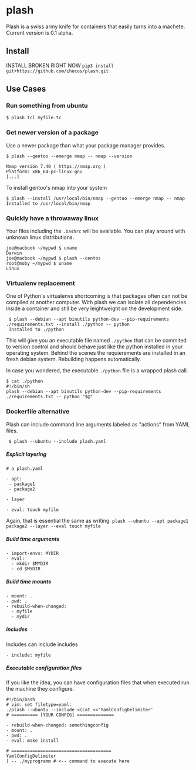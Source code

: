 # plash

Plash is a swiss army knife for containers that easily turns into a machete. Current version is 0.1 alpha.


## Install
INSTALL BROKEN RIGHT NOW
`pip3 install git+https://github.com/ihucos/plash.git`



## Use Cases

### Run something from ubuntu


```
$ plash tcl myfile.tc

```

### Get newer version of a package
Use a newer package than what your package manager provides.
```
$ plash --gentoo --emerge nmap -- nmap --version

Nmap version 7.40 ( https://nmap.org )
Platform: x86_64-pc-linux-gnu
[...]
```
To install gentoo's nmap into your system
```
$ plash --install /usr/local/bin/nmap --gentoo --emerge nmap -- nmap
Installed to /usr/local/bin/nmap
```


### Quickly have a throwaway linux
Your files including the `.bashrc` will be available.
You can play around with unknown linux distributions.
```
joe@macbook ~/mypwd $ uname
Darwin
joe@macbook ~/mypwd $ plash --centos
root@moby ~/mypwd $ uname
Linux
```

### Virtualenv replacement
One of Python's virtualenvs shortcoming is that packages often can not be compiled at another computer. With plash we can isolate all dependencies inside a container and still be very leightweight on the development side.

```
 $ plash --debian --apt binutils python-dev --pip-requirements ./requirements.txt --install ./python -- python
 Installed to ./python
```

This will give you an executable file named `./python` that can be commited to version control and should behave just like the python installed in your operating system. Behind the scenes the requierements are installed in an fresh debian system. Rebuilding happens automatically.




In case you wondered, the executable `./python` file is a wrapped plash call.
```
$ cat ./python
#!/bin/sh
plash --debian --apt binutils python-dev --pip-requirements ./requirements.txt -- python "$@"
```


### Dockerfile alternative

Plash can include command line arguments labeled as "actions" from YAML files.
```
 $ plash --ubuntu --include plash.yaml
```

##### Explicit layering
```
# a plash.yaml

- apt:
 - package1
 - package2

- layer

- eval: touch myfile
```
Again, that is essential the same as writing:
`plash --ubuntu --apt package1 package2 --layer --eval touch myfile`

##### Build time arguments
```
- import-envs: MYDIR
- eval:
  - mkdir $MYDIR
  - cd $MYDIR
```


##### Build time mounts
```
- mount: .
- pwd: .
- rebuild-when-changed:
  - myfile
  - mydir
```

##### includes
Includes can include includes
```
- include: myfile
```


##### Executable configuration files
If you like the idea, you can have configuration files that when executed run the machine they configure.
```
#!/bin/bash
# vim: set filetype=yaml:
./plash --ubuntu --include <(cat <<'YamlConfigDelimiter'
# ========== [YOUR CONFIG] ==============

- rebuild-when-changed: somethingconfig
- mount: .
- pwd: .
- eval: make install

# ======================================
YamlConfigDelimiter
) -- ./myprogramm # <-- command to execute here
```
